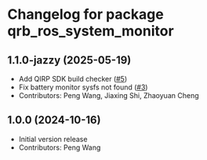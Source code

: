 # Changelog for package qrb_ros_system_monitor

## 1.1.0-jazzy (2025-05-19)

- Add QIRP SDK build checker ([#5](https://github.com/qualcomm-qrb-ros/qrb_ros_system_monitor/pull/5))
- Fix battery monitor sysfs not found ([#3](https://github.com/qualcomm-qrb-ros/qrb_ros_system_monitor/pull/3))
- Contributors: Peng Wang, Jiaxing Shi, Zhaoyuan Cheng

## 1.0.0 (2024-10-16)

- Initial version release
- Contributors: Peng Wang
